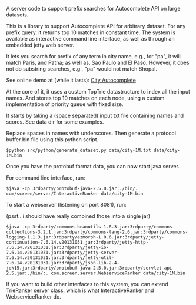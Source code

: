 A server code to support prefix searches for Autocomplete API on large datasets.

This is a library to support Autocomplete API for arbitrary dataset. For any
prefix query, it returns top 10 matches in constant time. The system is
available as interactive command line interface, as well as through an embedded
jetty web server.  

It lets you search for prefix of any term in city name, e.g., for "pa", it will
match Paris, and Patna; as well as, Sao Paulo and El Paso. However, it does not
do substring searches, e.g., "pa" would not match Bhopal.

See online demo at (while it lasts): <a href="http://54.201.130.60:8081/city.html">City Autocomplete</a>

At the core of it, it uses a custom TopTrie datastructure to index all the
input names. And stores top 10 matches on each node, using a custom
implementation of priority queue with fixed size.
 
It starts by taking a (space separated) input txt file containing names and
scores. See data dir for some examples. 

Replace spaces in names with underscores. Then generate a protocol buffer bin
file using this python script. 

```
$python src/python/generate_dataset.py data/city-1M.txt data/city-1M.bin
```

Once you have the protobuf format data, you can now start java server. 

For command line interface, run:
```
$java -cp 3rdparty/protobuf-java-2.5.0.jar:./bin/. com/screen/server/InteractiveRanker data/city-1M.bin
```

To start a webserver (listening on port 8081), run:

(psst.. i should have really combined those into a single jar)

```
$java -cp 3rdparty/commons-beanutils-1.8.3.jar:3rdparty/commons-collections-3.2.1.jar:3rdparty/commons-lang-2.6.jar:3rdparty/commons-logging-1.1.3.jar:3rdparty/ezmorph-1.0.6.jar:3rdparty/jetty-continuation-7.6.14.v20131031.jar:3rdparty/jetty-http-7.6.14.v20131031.jar:3rdparty/jetty-io-7.6.14.v20131031.jar:3rdparty/jetty-server-7.6.14.v20131031.jar:3rdparty/jetty-util-7.6.14.v20131031.jar:3rdparty/json-lib-2.4-jdk15.jar:3rdparty/protobuf-java-2.5.0.jar:3rdparty/servlet-api-2.5.jar:./bin/:. com.screen.server.WebserviceRanker data/city-1M.bin
```

If you want to build other interfaces to this system, you can extend TrieRanker
server class, which is what InteractiveRanker and WebserviceRanker do. 

